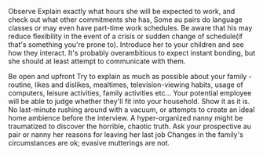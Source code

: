 Observe
Explain exactly what hours she will be expected to work, and check out what other commitments she has, Some au pairs do language classes or may even have part-time work schedules. Be aware that his may reduce flexibility in the event of a crisis or sudden change of schedule(if that's something you're prone to).
Introduce her to your children and see how they interact. It's probably overambitious to expect instant bonding, but she should at least attempt to communicate with them.

Be open and upfront
Try to explain as much as possible about your family - routine, likes and dislikes, mealtimes, television-viewing habits, usage of computers, leisure activities, family activities etc... Your potential employee will be able to judge whether they'll fit into your household.
Show it as it is. No last-minute rushing around with a vacuum, or attempts to create an ideal home ambience before the interview. A hyper-organized nanny might be traumatized to discover the horrible, chaotic truth.
Ask your prospective au pair or nanny her reasons for leaving her last job Changes in the family's circumstances are ok; evasive mutterings are not.




